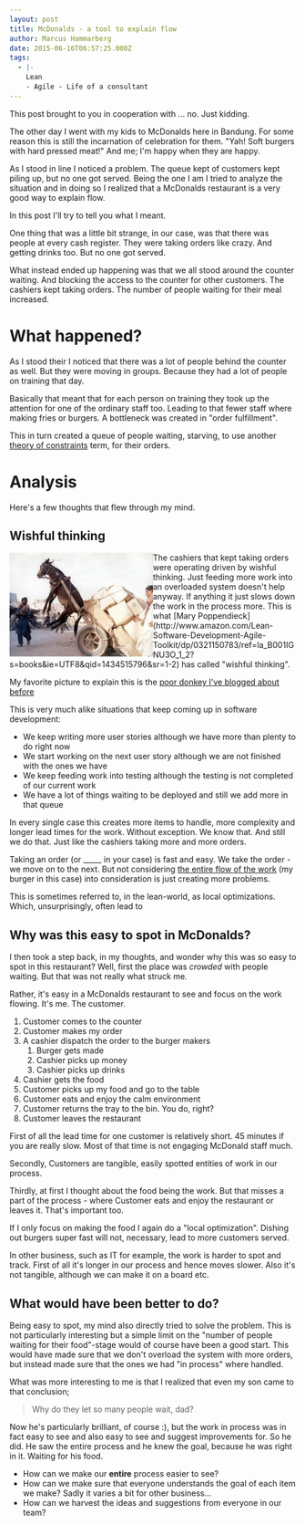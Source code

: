 ```yaml
---
layout: post
title: McDonalds - a tool to explain flow
author: Marcus Hammarberg
date: 2015-06-16T06:57:25.000Z
tags:
  - |-
    Lean
    - Agile - Life of a consultant
---
```


This post brought to you in cooperation with ... no. Just kidding.

The other day I went with my kids to McDonalds here in Bandung. For some reason this is still the incarnation of celebration for them. "Yah! Soft burgers with hard pressed meat!" And me; I'm happy when they are happy.

As I stood in line I noticed a problem. The queue kept of customers kept piling up, but no one got served. Being the one I am I tried to analyze the situation and in doing so I realized that a McDonalds restaurant is a very good way to explain flow.

In this post I'll try to tell you what I meant.

<!-- excerpt-end -->

One thing that was a little bit strange, in our case, was that there was people at every cash register. They were taking orders like crazy. And getting drinks too. But no one got served.

What instead ended up happening was that we all stood around the counter waiting. And blocking the access to the counter for other customers. The cashiers kept taking orders. The number of people waiting for their meal increased.

# What happened?
As I stood their I noticed that there was a lot of people behind the counter as well. But they were moving in groups. Because they had a lot of people on training that day.

Basically that meant that for each person on training they took up the attention for one of the ordinary staff too. Leading to that fewer staff where making fries or burgers. A bottleneck was created in "order fulfillment".

This in turn created a queue of people waiting, starving, to use another [theory of constraints](https://en.wikipedia.org/wiki/Theory_of_constraints) term, for their orders.

# Analysis
Here's a few thoughts that flew through my mind.

## Wishful thinking
<img src="/img/donkey-in-air-cart.jpg" style="float:left" width="50%">
The cashiers that kept taking orders were operating driven by wishful thinking. Just feeding more work into an overloaded system doesn't help anyway. If anything it just slows down the work in the process more. This is what [Mary Poppendieck](http://www.amazon.com/Lean-Software-Development-Agile-Toolkit/dp/0321150783/ref=la_B001IGNU3O_1_2?s=books&ie=UTF8&qid=1434515796&sr=1-2) has called "wishful thinking".

My favorite picture to explain this is the [poor donkey I've blogged about before](http://www.marcusoft.net/2013/03/between-chairs-management-and-thoughts.html)

This is very much alike situations that keep coming up in software development:

* We keep writing more user stories although we have more than plenty to do right now
* We start working on the next user story although we are not finished with the ones we have
* We keep feeding work into testing although the testing is not completed of our current work
* We have a lot of things waiting to be deployed and still we add more in that queue

In every single case this creates more items to handle, more complexity and longer lead times for the work. Without exception. We know that. And still we do that. Just like the cashiers taking more and more orders.

Taking an order (or _____ in your case) is fast and easy. We take the order - we move on to the next. But not considering [the entire flow of the work](http://www.marcusoft.net/2015/05/flow-wip-and-waste.html) (my burger in this case) into consideration is just creating more problems.

This is sometimes referred to, in the lean-world, as local optimizations. Which, unsurprisingly, often lead to

## Why was this easy to spot in McDonalds?
I then took a step back, in my thoughts, and wonder why this was so easy to spot in this restaurant? Well, first the place was *crowded* with people waiting. But that was not really what struck me.

Rather, it's easy in a McDonalds restaurant to see and focus on the work flowing. It's me. The customer.

1. Customer comes to the counter
1. Customer makes my order
1. A cashier dispatch the order to the burger makers
	1. Burger gets made
	1. Cashier picks up money
	1. Cashier picks up drinks
1. Cashier gets the food
1. Customer picks up my food and go to the table
1. Customer eats and enjoy the calm environment
1. Customer returns the tray to the bin. You do, right?
1. Customer leaves the restaurant

First of all the lead time for one customer is relatively short. 45 minutes if you are really slow. Most of that time is not engaging McDonald staff much.

Secondly, Customers are tangible, easily spotted entities of work in our process.

Thirdly, at first I thought about the food being the work. But that misses a part of the process - where Customer eats and enjoy the restaurant or leaves it. That's important too.

If I only focus on making the food I again do a "local optimization". Dishing out burgers super fast will not, necessary, lead to more customers served.

In other business, such as IT for example, the work is harder to spot and track. First of all it's longer in our process and hence moves slower. Also it's not tangible, although we can make it on a board etc.

## What would have been better to do?
Being easy to spot, my mind also directly tried to solve the problem. This is not particularly interesting but a simple limit on the "number of people waiting for their food"-stage would of course have been a good start. This would have made sure that we don't overload the system with more orders, but instead made sure that the ones we had "in process" where handled.

What was more interesting to me is that I realized that even my son came to that conclusion;

<blockquote>Why do they let so many people wait, dad?</blockquote>

Now he's particularly brilliant, of course :), but the work in process was in fact easy to see and also easy to see and suggest improvements for. So he did. He saw the entire process and he knew the goal, because he was right in it. Waiting for his food.

* How can we make our **entire** process easier to see?
* How can we make sure that everyone understands the goal of each item we make? Sadly it varies a bit for other business...
* How can we harvest the ideas and suggestions from everyone in our team?